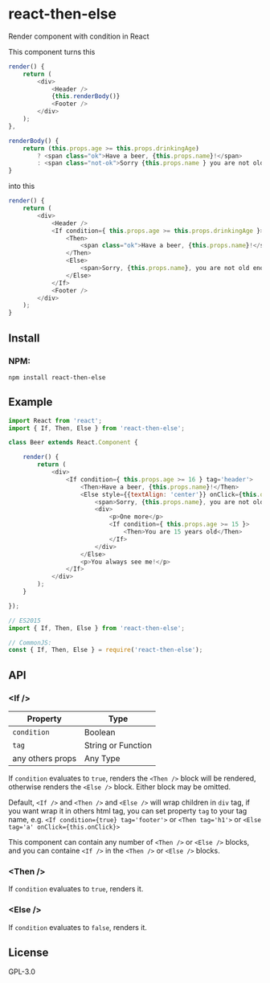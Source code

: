 # react-then-else
Render component with condition in React

This component turns this

```javascript
render() {
    return (
        <div>
            <Header />
            {this.renderBody()}
            <Footer />
        </div>
    );
},

renderBody() {
    return (this.props.age >= this.props.drinkingAge)
        ? <span class="ok">Have a beer, {this.props.name}!</span>
        : <span class="not-ok">Sorry {this.props.name } you are not old enough.</span>;
}
```

into this

```javascript
render() {
    return (
        <div>
            <Header />
            <If condition={ this.props.age >= this.props.drinkingAge }>
                <Then>
                    <span class="ok">Have a beer, {this.props.name}!</span>
                </Then>
                <Else>
                    <span>Sorry, {this.props.name}, you are not old enough.</span>
                </Else>
            </If>
            <Footer />
        </div>
    );
}
```

## Install

### NPM:

    npm install react-then-else

## Example

```javascript
import React from 'react';
import { If, Then, Else } from 'react-then-else';

class Beer extends React.Component {

    render() {
        return (
            <div>
                <If condition={ this.props.age >= 16 } tag='header'>
                    <Then>Have a beer, {this.props.name}!</Then>
                    <Else style={{textAlign: 'center'}} onClick={this.onElseClick}>
                        <span>Sorry, {this.props.name}, you are not old enough.</span>
                        <div>
                            <p>One more</p>
                            <If condition={ this.props.age >= 15 }>
                                <Then>You are 15 years old</Then>
                            </If>
                        </div>
                    </Else>
                    <p>You always see me!</p>
                </If>
            </div>
        );
    }

});
```

```javascript
// ES2015
import { If, Then, Else } from 'react-then-else';

// CommonJS:
const { If, Then, Else } = require('react-then-else');
```

## API

### &lt;If /&gt;

| Property         |         Type        |
| ---------------- | ------------------- |
| `condition`      | Boolean             |
| `tag`            | String or Function  |
| any others props | Any Type            |

If `condition` evaluates to `true`, renders the `<Then />` block will be rendered, otherwise renders the `<Else />` block. Either block may be omitted.

Default, `<If />` and `<Then />` and `<Else />` will wrap children in `div` tag, if you want wrap it in others html tag, you can set property `tag` to your tag name, e.g. `<If condition={true} tag='footer'>` or `<Then tag='h1'>` or `<Else tag='a' onClick={this.onClick}>`

This component can contain any number of `<Then />` or `<Else />` blocks, and you can containe `<If />` in the `<Then />` or `<Else />` blocks.

### &lt;Then /&gt;
If `condition` evaluates to `true`, renders it.

### &lt;Else /&gt;
If `condition` evaluates to `false`, renders it.

## License

GPL-3.0
